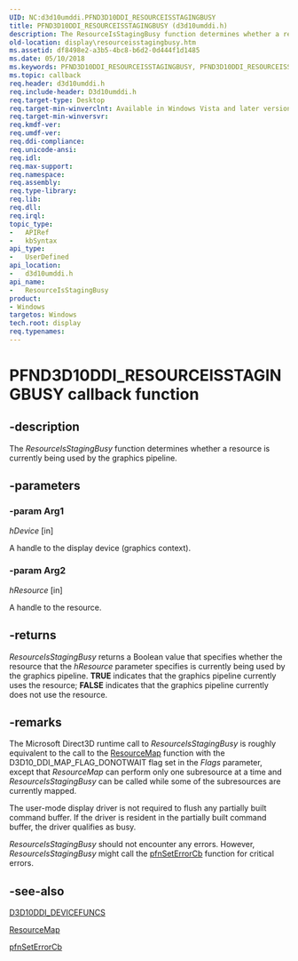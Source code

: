 ```yaml
---
UID: NC:d3d10umddi.PFND3D10DDI_RESOURCEISSTAGINGBUSY
title: PFND3D10DDI_RESOURCEISSTAGINGBUSY (d3d10umddi.h)
description: The ResourceIsStagingBusy function determines whether a resource is currently being used by the graphics pipeline.
old-location: display\resourceisstagingbusy.htm
ms.assetid: df8498e2-a3b5-4bc8-b6d2-0d444f1d1485
ms.date: 05/10/2018
ms.keywords: PFND3D10DDI_RESOURCEISSTAGINGBUSY, PFND3D10DDI_RESOURCEISSTAGINGBUSY callback, ResourceIsStagingBusy, ResourceIsStagingBusy callback function [Display Devices], UserModeDisplayDriverDx10_Functions_4109ed72-e2a5-4b1a-bfc6-7e5ce9227efc.xml, d3d10umddi/ResourceIsStagingBusy, display.resourceisstagingbusy
ms.topic: callback
req.header: d3d10umddi.h
req.include-header: D3d10umddi.h
req.target-type: Desktop
req.target-min-winverclnt: Available in Windows Vista and later versions of the Windows operating systems.
req.target-min-winversvr: 
req.kmdf-ver: 
req.umdf-ver: 
req.ddi-compliance: 
req.unicode-ansi: 
req.idl: 
req.max-support: 
req.namespace: 
req.assembly: 
req.type-library: 
req.lib: 
req.dll: 
req.irql: 
topic_type:
-	APIRef
-	kbSyntax
api_type:
-	UserDefined
api_location:
-	d3d10umddi.h
api_name:
-	ResourceIsStagingBusy
product:
- Windows
targetos: Windows
tech.root: display
req.typenames: 
---
```


# PFND3D10DDI_RESOURCEISSTAGINGBUSY callback function


## -description


The <i>ResourceIsStagingBusy</i> function determines whether a resource is currently being used by the graphics pipeline. 


## -parameters




### -param Arg1

*hDevice* [in]

A handle to the display device (graphics context).

### -param Arg2

*hResource* [in]

A handle to the resource.


## -returns



<i>ResourceIsStagingBusy</i> returns a Boolean value that specifies whether the resource that the <i>hResource</i> parameter specifies is currently being used by the graphics pipeline. <b>TRUE</b> indicates that the graphics pipeline currently uses the resource; <b>FALSE</b> indicates that the graphics pipeline currently does not use the resource. 




## -remarks



The Microsoft Direct3D runtime call to <i>ResourceIsStagingBusy</i> is roughly equivalent to the call to the <a href="https://msdn.microsoft.com/1310a3f8-02dd-4d35-98ad-4016e57d1eb2">ResourceMap</a> function with the D3D10_DDI_MAP_FLAG_DONOTWAIT flag set in the <i>Flags</i> parameter, except that <i>ResourceMap</i> can perform only one subresource at a time and <i>ResourceIsStagingBusy</i> can be called while some of the subresources are currently mapped. 

The user-mode display driver is not required to flush any partially built command buffer. If the driver is resident in the partially built command buffer, the driver qualifies as busy. 

<i>ResourceIsStagingBusy</i> should not encounter any errors. However, <i>ResourceIsStagingBusy</i> might call the <a href="https://msdn.microsoft.com/968b04a7-8869-410c-a6fc-83d57726858f">pfnSetErrorCb</a> function for critical errors. 




## -see-also




<a href="https://msdn.microsoft.com/library/windows/hardware/ff541833">D3D10DDI_DEVICEFUNCS</a>



<a href="https://msdn.microsoft.com/1310a3f8-02dd-4d35-98ad-4016e57d1eb2">ResourceMap</a>



<a href="https://msdn.microsoft.com/968b04a7-8869-410c-a6fc-83d57726858f">pfnSetErrorCb</a>
 

 


